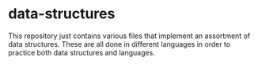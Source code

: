 # data-structures

This repository just contains various files that implement an assortment of data structures. These are all done in different languages in order to practice both data structures and languages.
